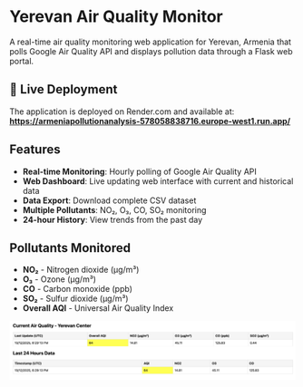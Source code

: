 # Yerevan Air Quality Monitor

A real-time air quality monitoring web application for Yerevan, Armenia that polls Google Air Quality API and displays pollution data through a Flask web portal.

## 🚀 Live Deployment

The application is deployed on Render.com and available at:
**https://armeniapollutionanalysis-578058838716.europe-west1.run.app/**

## Features

- **Real-time Monitoring**: Hourly polling of Google Air Quality API
- **Web Dashboard**: Live updating web interface with current and historical data
- **Data Export**: Download complete CSV dataset
- **Multiple Pollutants**: NO₂, O₃, CO, SO₂ monitoring
- **24-hour History**: View trends from the past day

## Pollutants Monitored
- **NO₂** - Nitrogen dioxide (μg/m³)
- **O₃** - Ozone (μg/m³)
- **CO** - Carbon monoxide (ppb)
- **SO₂** - Sulfur dioxide (μg/m³)
- **Overall AQI** - Universal Air Quality Index

![Alt text](YerevanAirQualityMonitor.png)
